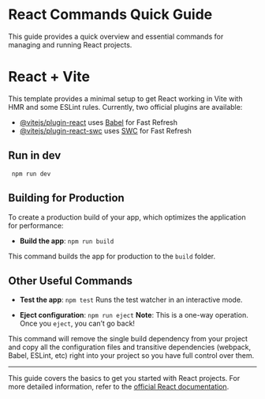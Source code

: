 
# React Commands Quick Guide

This guide provides a quick overview and essential commands for managing and running React projects.

# React + Vite

This template provides a minimal setup to get React working in Vite with HMR and some ESLint rules.
Currently, two official plugins are available:

- [@vitejs/plugin-react](https://github.com/vitejs/vite-plugin-react/blob/main/packages/plugin-react/README.md) uses [Babel](https://babeljs.io/) for Fast Refresh
- [@vitejs/plugin-react-swc](https://github.com/vitejs/vite-plugin-react-swc) uses [SWC](https://swc.rs/) for Fast Refresh


## Run in dev

```
 npm run dev
```

## Building for Production

To create a production build of your app, which optimizes the application for performance:

- **Build the app**: `npm run build`

This command builds the app for production to the `build` folder.

## Other Useful Commands

- **Test the app**: `npm test`
  Runs the test watcher in an interactive mode.

- **Eject configuration**: `npm run eject`
  **Note**: This is a one-way operation. Once you `eject`, you can’t go back!

This command will remove the single build dependency from your project and copy all the configuration files and transitive dependencies (webpack, Babel, ESLint, etc) right into your project so you have full control over them.

---

This guide covers the basics to get you started with React projects. For more detailed information, refer to the [official React documentation](https://reactjs.org/docs/getting-started.html).
